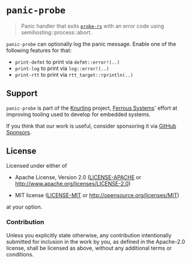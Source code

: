 # `panic-probe`

> Panic handler that exits [`probe-rs`] with an error code using semihosting::process::abort.

[`probe-rs`]: https://github.com/probe-rs/probe-rs

`panic-probe` can optionally log the panic message. Enable one of the following features for that:
* `print-defmt` to print via `defmt::error!(..)`
* `print-log` to print via `log::error!(..)`
* `print-rtt` to print via `rtt_target::rprintln(..)`

## Support

`panic-probe` is part of the [Knurling] project, [Ferrous Systems]' effort at
improving tooling used to develop for embedded systems.

If you think that our work is useful, consider sponsoring it via [GitHub
Sponsors].

## License

Licensed under either of

- Apache License, Version 2.0 ([LICENSE-APACHE](LICENSE-APACHE) or
  http://www.apache.org/licenses/LICENSE-2.0)

- MIT license ([LICENSE-MIT](LICENSE-MIT) or http://opensource.org/licenses/MIT)

at your option.

### Contribution

Unless you explicitly state otherwise, any contribution intentionally submitted
for inclusion in the work by you, as defined in the Apache-2.0 license, shall be
licensed as above, without any additional terms or conditions.

[Knurling]: https://knurling.ferrous-systems.com
[Ferrous Systems]: https://ferrous-systems.com/
[GitHub Sponsors]: https://github.com/sponsors/knurling-rs
